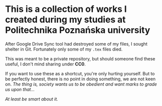 # This is a collection of works I created during my studies at Politechnika Poznańska university

After Google Drive Sync tool had destroyed some of my files, I sought shelter in Git. Fortunately only some of my `.tex` files died.

This was meant to be a private repository, but should someone find these useful, I don't mind sharing under **CC0**.

If you want to use these as a shortcut, you're only hurting yourself. But to be perfectly honest, there is no point in doing something, we are not keen on. *The thing is, society wants us to be obedient and want marks to grade us upon that...*

*At least be smart about it.*
